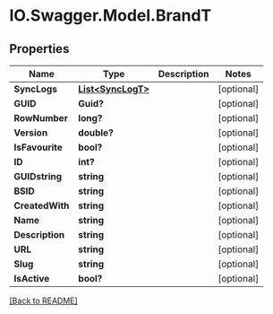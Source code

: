 # IO.Swagger.Model.BrandT
## Properties

Name | Type | Description | Notes
------------ | ------------- | ------------- | -------------
**SyncLogs** | [**List&lt;SyncLogT&gt;**](SyncLogT.md) |  | [optional] 
**GUID** | **Guid?** |  | [optional] 
**RowNumber** | **long?** |  | [optional] 
**Version** | **double?** |  | [optional] 
**IsFavourite** | **bool?** |  | [optional] 
**ID** | **int?** |  | [optional] 
**GUIDstring** | **string** |  | [optional] 
**BSID** | **string** |  | [optional] 
**CreatedWith** | **string** |  | [optional] 
**Name** | **string** |  | [optional] 
**Description** | **string** |  | [optional] 
**URL** | **string** |  | [optional] 
**Slug** | **string** |  | [optional] 
**IsActive** | **bool?** |  | [optional] 

 [[Back to README]](../README.md)

